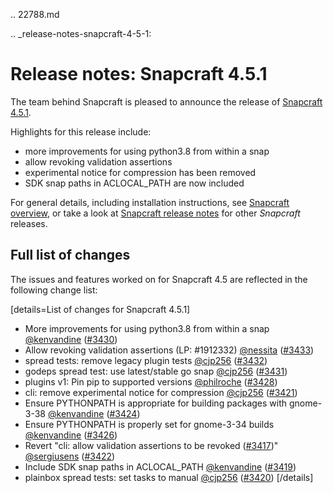.. 22788.md

.. _release-notes-snapcraft-4-5-1:

# Release notes: Snapcraft 4.5.1

The team behind Snapcraft is pleased to announce the release of [Snapcraft 4.5.1](https://github.com/snapcore/snapcraft/releases/tag/4.5.1).

Highlights for this release include:

* more improvements for using python3.8 from within a snap
* allow revoking validation assertions
* experimental notice for compression has been removed
* SDK snap paths in ACLOCAL_PATH are now included

For general details, including installation instructions, see [Snapcraft overview](snapcraft-overview.md), or take a look at [Snapcraft release notes](snapcraft-release-notes.md) for other  *Snapcraft*  releases.

## Full list of changes

The issues and features worked on for Snapcraft 4.5 are reflected in the following change list:

[details=List of changes for Snapcraft 4.5.1]
</br>
-   More improvements for using python3.8 from within a snap [@kenvandine](https://github.com/kenvandine) ([#3430](https://github.com/snapcore/snapcraft/pull/3430))
-   Allow revoking validation assertions (LP: #1912332) [@nessita](https://github.com/nessita) ([#3433](https://github.com/snapcore/snapcraft/pull/3433))
-   spread tests: remove legacy plugin tests [@cjp256](https://github.com/cjp256) ([#3432](https://github.com/snapcore/snapcraft/pull/3432))
-   godeps spread test: use latest/stable go snap [@cjp256](https://github.com/cjp256) ([#3431](https://github.com/snapcore/snapcraft/pull/3431))
-   plugins v1: Pin pip to supported versions [@philroche](https://github.com/philroche) ([#3428](https://github.com/snapcore/snapcraft/pull/3428))
-   cli: remove experimental notice for compression [@cjp256](https://github.com/cjp256) ([#3421](https://github.com/snapcore/snapcraft/pull/3421))
-   Ensure PYTHONPATH is appropriate for building packages with gnome-3-38 [@kenvandine](https://github.com/kenvandine) ([#3424](https://github.com/snapcore/snapcraft/pull/3424))
-   Ensure PYTHONPATH is properly set for gnome-3-34 builds [@kenvandine](https://github.com/kenvandine) ([#3426](https://github.com/snapcore/snapcraft/pull/3426))
-   Revert "cli: allow validation assertions to be revoked ([#3417](https://github.com/snapcore/snapcraft/pull/3417))" [@sergiusens](https://github.com/sergiusens) ([#3422](https://github.com/snapcore/snapcraft/pull/3422))
-   Include SDK snap paths in ACLOCAL_PATH [@kenvandine](https://github.com/kenvandine) ([#3419](https://github.com/snapcore/snapcraft/pull/3419))
-   plainbox spread tests: set tasks to manual [@cjp256](https://github.com/cjp256) ([#3420](https://github.com/snapcore/snapcraft/pull/3420))
[/details]
